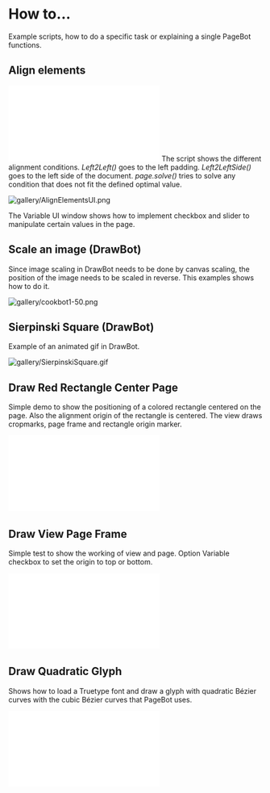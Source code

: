 # How to...
Example scripts, how to do a specific task or explaining a single PageBot functions.

## Align elements

![gallery/AlignElements.pdf](gallery/AlignElements.pdf)
The script shows the different alignment conditions. *Left2Left()* goes to the left padding. *Left2LeftSide()* goes to the left side of the document.
*page.solve()* tries to solve any condition that does not fit the defined optimal value.

![gallery/AlignElementsUI.png](gallery/AlignElementsUI.png)

The Variable UI window shows how to implement checkbox and slider to manipulate certain values in the page. 

## Scale an image (DrawBot)

Since image scaling in DrawBot needs to be done by canvas scaling, the position of the image needs to be scaled in reverse. This examples shows how to do it.

![gallery/cookbot1-50.png](gallery/cookbot1-50.png)

## Sierpinski Square (DrawBot)
Example of an animated gif in DrawBot.

![gallery/SierpinskiSquare.gif](gallery/SierpinskiSquare.gif)

## Draw Red Rectangle Center Page

Simple demo to show the positioning of a colored rectangle centered on the page. Also the alignment origin of the rectangle is centered. The view draws cropmarks, page frame and rectangle origin marker.

![gallery/DrawRedRectCenterPage.pdf](gallery/DrawRedRectCenterPage.pdf)

## Draw View Page Frame

Simple test to show the working of view and page. Option Variable checkbox to set the origin to top or bottom.

![gallery/DrawViewPageFrame.pdf](gallery/DrawViewPageFrame.pdf)

## Draw Quadratic Glyph

Shows how to load a Truetype font and draw a glyph with quadratic Bézier curves with the cubic Bézier curves that PageBot uses.

![gallery/DrawQuadraticGlyph.pdf](gallery/DrawQuadraticGlyph.pdf)